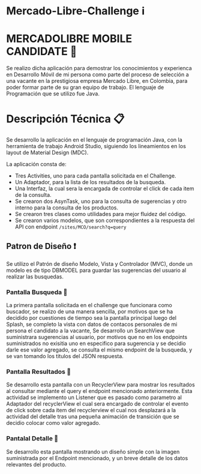 # Mercado-Libre-Challenge  :information_source:



# MERCADOLIBRE MOBILE CANDIDATE :iphone:

Se realizo dicha aplicación para demostrar los conocimientos y experienca en Desarrollo Móvil de mi persona como parte del proceso de selección a una vacante en la prestigiosa empresa Mercado Libre, en Colombia, para poder formar parte de su gran equipo de trabajo. El lenguaje de Programación que se utilizo fue Java. 


# Descripción Técnica :clipboard:

Se desarrollo la aplicación en el lenguaje de programación Java, con la herramienta de trabajo Android Studio, siguiendo los lineamientos en los layout de Material Design (MDC). 

La aplicación consta de:
* Tres Activities, uno para cada pantalla solicitada en el Challenge.
* Un Adaptador, para la lista de los resultados de la busqueda.
* Una Interfaz, la cual sera la encargada de controlar el click de cada item de la consulta.
* Se crearon dos AsynTask, uno para la consulta de sugerencias y otro interno para la consulta de los productos.
* Se crearon tres clases como utilidades para mejor fluidez del código.
* Se crearon varios modelos, que son correspondientes a la respuesta del API con endpoint `/sites/MCO/search?q=query`


## Patron de Diseño :exclamation:

Se utilizo el Patrón de diseño Modelo, Vista y Controlador (MVC), donde un modelo es de tipo DBMODEL para guardar las sugerencias del usuario al realizar las busquedas.

### Pantalla Busqueda :mag_right:

La primera pantalla solicitada en el challenge que funcionara como buscador, se realizo de una manera sencilla, por motivos que se ha decidido por cuestiones de tiempo sea la pantalla principal luego del Splash, se completo la vista con datos de contacos personales de mi persona el candidato a la vacante, Se desarrollo un SearchView que suministrara sugerencias al usuario, por motivos que no en los endpoints suministrados no exisitia uno en especifico para sugerencia y se decidio darle ese valor agregado, se consulta el mismo endpoint de la busqueda, y se van tomando los titulos del JSON respuesta.

### Pantalla Resultados :scroll:

Se desarrollo esta pantalla con un RecyclerView para mostrar los resultados al consultar mediante el query el endpoint mencionado anteriormente. Esta actividad se implemento un Listener que es pasado como parametro al Adaptador del recyclerView el cual sera encargado de controlar el  evento de click sobre cada item del recyclerview el cual nos desplazará a la actividad del detalle tras una pequeña animación de transición que se decidio colocar como valor agregado.

### Pantalal Detalle :memo:

Se desarrollo esta pantalla mostrando un diseño simple con la imagen suministrada por el Endpoint mencionado, y un breve detalle de los datos relevantes del producto.




